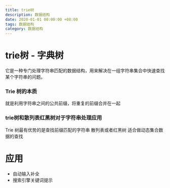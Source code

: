 ```yaml
---
title: trie树
description: 数据结构
date: 2020-01-01 00:00:00 +08:00
tags: 数据结构
category: 数据结构
---
```


# trie树 - 字典树
 它是一种专门处理字符串匹配的数据结构，用来解决在一组字符串集合中快速查找某个字符串的问题。

### Trie 树的本质
就是利用字符串之间的公共前缀，将重复的前缀合并在一起

### trie树和散列表红黑树对于字符串处理应用
Trie 树最有优势的是查找前缀匹配的字符串
散列表或者红黑树 适合做动态集合数据的查找

# 应用
- 自动输入补全
- 搜索引擎关键词提示